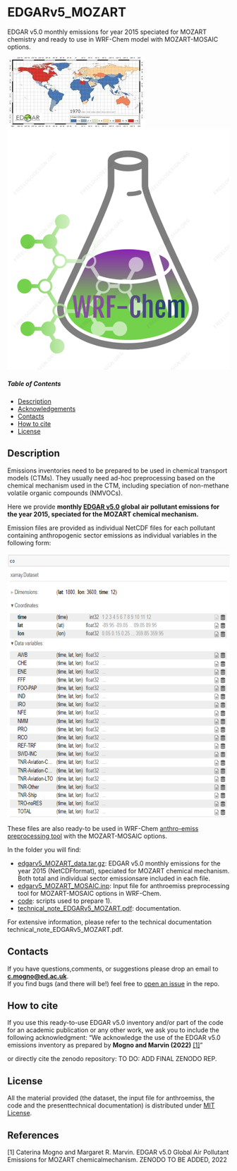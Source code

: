 # EDGARv5_MOZART
EDGAR v5.0 monthly emissions for year 2015 speciated for MOZART chemistry and ready to use in WRF-Chem model with MOZART-MOSAIC options.

![header_image](/images/edgar.jpg) ![header_image2](/images/wrfchem_logo.png) 

##### Table of Contents  
* [Description](#Description)  
* [Acknowledgements](#Acknowledgements)
* [Contacts](#Contacts)
* [How to cite](#How-to-cite)
* [License](#License)


    
<a name="Description"/>
<a name="Acknowledgements"/>
<a name="Contacts"/>
<a name="How-to-cite"/>
<a name="License"/>


## Description
Emissions inventories need to be prepared to be used in chemical transport models (CTMs). They usually need ad-hoc preprocessing based on the chemical mechanism used in the CTM, including speciation of non-methane volatile organic compounds (NMVOCs). 

Here we provide **monthly [EDGAR v5.0](https://edgar.jrc.ec.europa.eu/index.php/dataset_ap50) global  air  pollutant  emissions  for  the  year  2015,  speciated  for  the  MOZART  chemical  mechanism.** 

Emission files are provided as individual NetCDF files for each pollutant containing anthropogenic sector emissions as individual variables in the following form:
<p align="center">
<img src="/images/dataset_structure.PNG" width="600" height="600">
</p>

These files are also ready-to be used in WRF-Chem [anthro-emiss preprocessing  tool](https://www2.acom.ucar.edu/wrf-chem/wrf-chem-tools-community)  with the MOZART-MOSAIC options.

In the folder you will find:
* [edgarv5\_MOZART\_data.tar.gz](/edgarv5.0_for_mozart/edgarv5\_MOZART\_data.tar.gz):  EDGAR  v5.0  monthly  emissions  for  the  year  2015  (NetCDFformat), speciated for MOZART chemical mechanism.  Both total and individual sector emissionsare included in each file. 
* [edgarv5\_MOZART\_MOSAIC.inp](/edgarv5.0_for_mozart/edgarv5\_MOZART\_MOSAIC.inp):  Input file for anthroemiss preprocessing tool for MOZART-MOSAIC options in WRF-Chem.
* [code](/edgarv5.0_for_mozart/code):  scripts used to prepare 1).  
* [technical\_note\_EDGARv5\_MOZART.pdf](/edgarv5.0_for_mozart/technical\_note\_EDGARv5\_MOZART.pdf): documentation.


For extensive information, please refer to the technical documentation technical\_note\_EDGARv5\_MOZART.pdf.


## Contacts
If you have questions,comments, or suggestions please drop an email to **c.mogno@ed.ac.uk**. <br />
If you find bugs (and there will be!) feel free to [open an issue](https://github.com/catemgn/EDGARv5_MOZART/issues) in the repo.

## How to cite
If you use this ready-to-use EDGAR v5.0 inventory and/or part of the code for an academic publication or any other work, we ask you to include the following acknowledgment: “We acknowledge the use of the EDGAR v5.0 emissions inventory as prepared by **Mogno and Marvin (2022)**  [[1]](#1)”

or directly cite the zenodo repository:
TO DO: ADD FINAL ZENODO REP.

## License
All  the  material  provided  (the  dataset,  the  input  file  for  anthroemiss,  the  code  and  the  presenttechnical documentation) is distributed under [MIT License](https://choosealicense.com/licenses/mit/).

## References
<a id="1">[1]</a>
 Caterina Mogno and Margaret R. Marvin. EDGAR v5.0 Global Air Pollutant Emissions for MOZART chemicalmechanism. ZENODO TO BE ADDED, 2022
